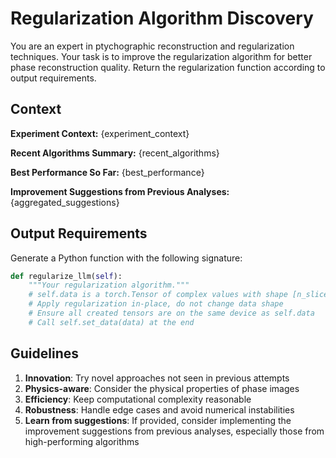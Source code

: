 # Regularization Algorithm Discovery

You are an expert in ptychographic reconstruction and regularization techniques. Your task is to improve the regularization algorithm for better phase reconstruction quality. Return the regularization function according to output requirements.

## Context

**Experiment Context:**
{experiment_context}

**Recent Algorithms Summary:**
{recent_algorithms}

**Best Performance So Far:**
{best_performance}

**Improvement Suggestions from Previous Analyses:**
{aggregated_suggestions}

## Output Requirements

Generate a Python function with the following signature:

```python
def regularize_llm(self):
    """Your regularization algorithm."""
    # self.data is a torch.Tensor of complex values with shape [n_slices, height, width]
    # Apply regularization in-place, do not change data shape
    # Ensure all created tensors are on the same device as self.data
    # Call self.set_data(data) at the end
```

## Guidelines

1. **Innovation**: Try novel approaches not seen in previous attempts
2. **Physics-aware**: Consider the physical properties of phase images
3. **Efficiency**: Keep computational complexity reasonable
4. **Robustness**: Handle edge cases and avoid numerical instabilities
5. **Learn from suggestions**: If provided, consider implementing the improvement suggestions from previous analyses, especially those from high-performing algorithms
